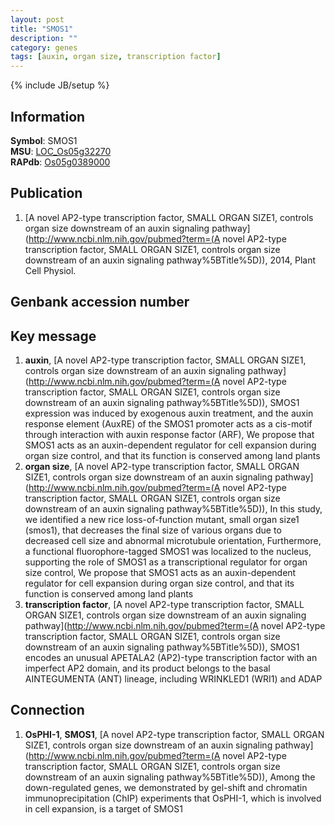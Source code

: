 ```yaml
---
layout: post
title: "SMOS1"
description: ""
category: genes
tags: [auxin, organ size, transcription factor]
---
```

{% include JB/setup %}

## Information
__Symbol__: SMOS1  
__MSU__: [LOC_Os05g32270](http://rice.plantbiology.msu.edu/cgi-bin/ORF_infopage.cgi?orf=LOC_Os05g32270)  
__RAPdb__: [Os05g0389000](http://rapdb.dna.affrc.go.jp/viewer/gbrowse_details/irgsp1?name=Os05g0389000)  

## Publication
1. [A novel AP2-type transcription factor, SMALL ORGAN SIZE1, controls organ size downstream of an auxin signaling pathway](http://www.ncbi.nlm.nih.gov/pubmed?term=(A novel AP2-type transcription factor, SMALL ORGAN SIZE1, controls organ size downstream of an auxin signaling pathway%5BTitle%5D)), 2014, Plant Cell Physiol.

## Genbank accession number

## Key message
1. __auxin__, [A novel AP2-type transcription factor, SMALL ORGAN SIZE1, controls organ size downstream of an auxin signaling pathway](http://www.ncbi.nlm.nih.gov/pubmed?term=(A novel AP2-type transcription factor, SMALL ORGAN SIZE1, controls organ size downstream of an auxin signaling pathway%5BTitle%5D)),  SMOS1 expression was induced by exogenous auxin treatment, and the auxin response element (AuxRE) of the SMOS1 promoter acts as a cis-motif through interaction with auxin response factor (ARF), We propose that SMOS1 acts as an auxin-dependent regulator for cell expansion during organ size control, and that its function is conserved among land plants
2. __organ size__, [A novel AP2-type transcription factor, SMALL ORGAN SIZE1, controls organ size downstream of an auxin signaling pathway](http://www.ncbi.nlm.nih.gov/pubmed?term=(A novel AP2-type transcription factor, SMALL ORGAN SIZE1, controls organ size downstream of an auxin signaling pathway%5BTitle%5D)),  In this study, we identified a new rice loss-of-function mutant, small organ size1 (smos1), that decreases the final size of various organs due to decreased cell size and abnormal microtubule orientation, Furthermore, a functional fluorophore-tagged SMOS1 was localized to the nucleus, supporting the role of SMOS1 as a transcriptional regulator for organ size control, We propose that SMOS1 acts as an auxin-dependent regulator for cell expansion during organ size control, and that its function is conserved among land plants
3. __transcription factor__, [A novel AP2-type transcription factor, SMALL ORGAN SIZE1, controls organ size downstream of an auxin signaling pathway](http://www.ncbi.nlm.nih.gov/pubmed?term=(A novel AP2-type transcription factor, SMALL ORGAN SIZE1, controls organ size downstream of an auxin signaling pathway%5BTitle%5D)),  SMOS1 encodes an unusual APETALA2 (AP2)-type transcription factor with an imperfect AP2 domain, and its product belongs to the basal AINTEGUMENTA (ANT) lineage, including WRINKLED1 (WRI1) and ADAP

## Connection
1. __OsPHI-1__, __SMOS1__, [A novel AP2-type transcription factor, SMALL ORGAN SIZE1, controls organ size downstream of an auxin signaling pathway](http://www.ncbi.nlm.nih.gov/pubmed?term=(A novel AP2-type transcription factor, SMALL ORGAN SIZE1, controls organ size downstream of an auxin signaling pathway%5BTitle%5D)),  Among the down-regulated genes, we demonstrated by gel-shift and chromatin immunoprecipitation (ChIP) experiments that OsPHI-1, which is involved in cell expansion, is a target of SMOS1


